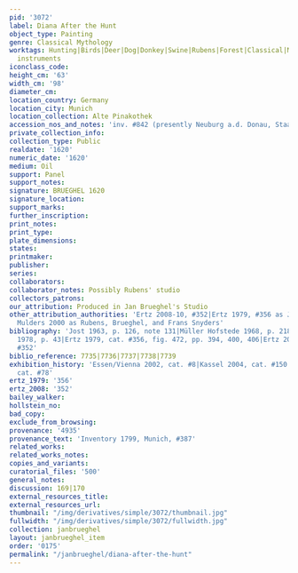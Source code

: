 ```yaml
---
pid: '3072'
label: Diana After the Hunt
object_type: Painting
genre: Classical Mythology
worktags: Hunting|Birds|Deer|Dog|Donkey|Swine|Rubens|Forest|Classical|Mythological|Musical
  instruments
iconclass_code:
height_cm: '63'
width_cm: '98'
diameter_cm:
location_country: Germany
location_city: Munich
location_collection: Alte Pinakothek
accession_nos_and_notes: 'inv. #842 (presently Neuburg a.d. Donau, Staatsgalerie)'
private_collection_info:
collection_type: Public
realdate: '1620'
numeric_date: '1620'
medium: Oil
support: Panel
support_notes:
signature: BRUEGHEL 1620
signature_location:
support_marks:
further_inscription:
print_notes:
print_type:
plate_dimensions:
states:
printmaker:
publisher:
series:
collaborators:
collaborator_notes: Possibly Rubens' studio
collectors_patrons:
our_attribution: Produced in Jan Brueghel's Studio
other_attribution_authorities: 'Ertz 2008-10, #352|Ertz 1979, #356 as Jan and studio|Van
  Mulders 2000 as Rubens, Brueghel, and Frans Snyders'
bibliography: 'Jost 1963, p. 126, note 131|Müller Hofstede 1968, p. 218, fig. 12|Müllenmeister
  1978, p. 43|Ertz 1979, cat. #356, fig. 472, pp. 394, 400, 406|Ertz 2008-10, cat.
  #352'
biblio_reference: 7735|7736|7737|7738|7739
exhibition_history: 'Essen/Vienna 2002, cat. #8|Kassel 2004, cat. #150|Munich 2013,
  cat. #78'
ertz_1979: '356'
ertz_2008: '352'
bailey_walker:
hollstein_no:
bad_copy:
exclude_from_browsing:
provenance: '4935'
provenance_text: 'Inventory 1799, Munich, #387'
related_works:
related_works_notes:
copies_and_variants:
curatorial_files: '500'
general_notes:
discussion: 169|170
external_resources_title:
external_resources_url:
thumbnail: "/img/derivatives/simple/3072/thumbnail.jpg"
fullwidth: "/img/derivatives/simple/3072/fullwidth.jpg"
collection: janbrueghel
layout: janbrueghel_item
order: '0175'
permalink: "/janbrueghel/diana-after-the-hunt"
---
```

